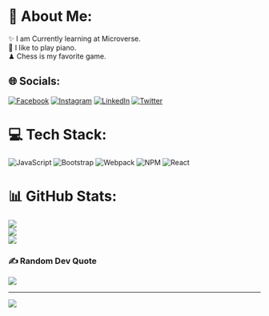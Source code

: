 # 💫 About Me:
✨ I am Currently learning at Microverse.<br>🎹 I like to play piano.<br>♟ Chess is my favorite game.


## 🌐 Socials:
[![Facebook](https://img.shields.io/badge/Facebook-%231877F2.svg?logo=Facebook&logoColor=white)](https://facebook.com/TeshEyasu) [![Instagram](https://img.shields.io/badge/Instagram-%23E4405F.svg?logo=Instagram&logoColor=white)](https://instagram.com/josht_eya) [![LinkedIn](https://img.shields.io/badge/LinkedIn-%230077B5.svg?logo=linkedin&logoColor=white)](https://linkedin.com/in/eyasu-teshome-506bb5234) [![Twitter](https://img.shields.io/badge/Twitter-%231DA1F2.svg?logo=Twitter&logoColor=white)](https://twitter.com/EyasuTeshome) 

# 💻 Tech Stack:
![JavaScript](https://img.shields.io/badge/javascript-%23323330.svg?style=for-the-badge&logo=javascript&logoColor=%23F7DF1E) ![Bootstrap](https://img.shields.io/badge/bootstrap-%23563D7C.svg?style=for-the-badge&logo=bootstrap&logoColor=white) ![Webpack](https://img.shields.io/badge/webpack-%238DD6F9.svg?style=for-the-badge&logo=webpack&logoColor=black) ![NPM](https://img.shields.io/badge/NPM-%23000000.svg?style=for-the-badge&logo=npm&logoColor=white) ![React](https://img.shields.io/badge/react-%2320232a.svg?style=for-the-badge&logo=react&logoColor=%2361DAFB)
# 📊 GitHub Stats:
![](https://github-readme-stats.vercel.app/api?username=EyasuTeshome&theme=dark&hide_border=false&include_all_commits=false&count_private=false)<br/>
![](https://github-readme-streak-stats.herokuapp.com/?user=EyasuTeshome&theme=dark&hide_border=false)<br/>
![](https://github-readme-stats.vercel.app/api/top-langs/?username=EyasuTeshome&theme=dark&hide_border=false&include_all_commits=false&count_private=false&layout=compact)

### ✍️ Random Dev Quote
![](https://quotes-github-readme.vercel.app/api?type=horizontal&theme=radical)

---
[![](https://visitcount.itsvg.in/api?id=EyasuTeshome&icon=0&color=0)](https://visitcount.itsvg.in)
